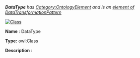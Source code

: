 ___DataType__ 
 has
 [Category:OntologyElement](../../Category/OntologyElement "Category:OntologyElement") 
 and is an
 [element of](../../Property/ElementOf "Property:ElementOf") 
[DataTransformationPattern](../../Submissions/DataTransformationPattern "Submissions:DataTransformationPattern")_




  





[![Class](../../images/thumb/2/27/Class.gif/45px-Class.gif)](../../Image/Class.gif "Class")


__Name__ 
 : DataType
 



__Type:__ 
 owl:Class
 



__Description__ 
 :